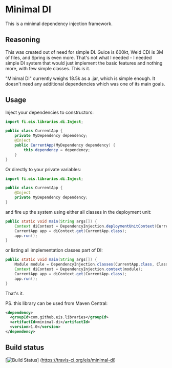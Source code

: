 Minimal DI
==========

This is a minimal dependency injection framework.

Reasoning
---------

This was created out of need for simple DI. Guice is 600kt, Weld
CDI is 3M of files, and Spring is even more. That's not what I
needed - I needed simple DI system that would just implement the
basic features and nothing more, with few simple classes. This is it.

"Minimal DI" currently weighs 18.5k as a .jar, which is simple enough.
It doesn't need any additional dependencies which was one of
its main goals.

Usage
-----

Inject your dependencies to constructors:

```java
import fi.eis.libraries.di.Inject;

public class CurrentApp {
    private MyDependency dependency;
    @Inject
    public CurrentApp(MyDependency dependency) {
        this.dependency = dependency;
    }
}
```

Or directly to your private variables:

```java
import fi.eis.libraries.di.Inject;

public class CurrentApp {
    @Inject
    private MyDependency dependency;
}
```

and fire up the system using either all classes in the deployment unit:

```java
public static void main(String args[]) {
    Context diContext = DependencyInjection.deploymentUnitContext(CurrentApp.class);
    CurrentApp app = diContext.get(CurrentApp.class);
    app.run();
}
```

or listing all implementation classes part of DI:

```java
public static void main(String args[]) {
    Module module = DependencyInjection.classes(CurrentApp.class, ClassImplementingDependency.class);
    Context diContext = DependencyInjection.context(module);
    CurrentApp app = diContext.get(CurrentApp.class);
    app.run();
}
```

That's it.

PS. this library can be used from Maven Central:

```xml
<dependency>
  <groupId>com.github.eis.libraries</groupId>
  <artifactId>minimal-di</artifactId>
  <version>1.0</version>
</dependency>
```

Build status
------------

[![Build Status](https://api.travis-ci.org/eis/minimal-di.svg?branch=master)]
(https://travis-ci.org/eis/minimal-di)